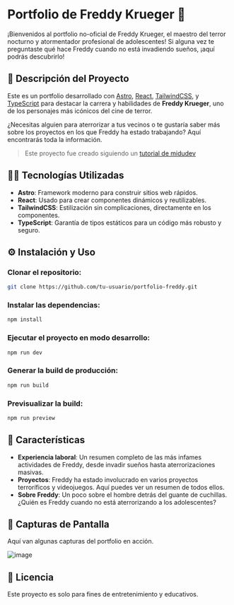 # Portfolio de Freddy Krueger 🎃

¡Bienvenidos al portfolio no-oficial de Freddy Krueger, el maestro del terror nocturno y atormentador profesional de adolescentes! Si alguna vez te preguntaste qué hace Freddy cuando no está invadiendo sueños, ¡aquí podrás descubrirlo!

## 🚀 Descripción del Proyecto

Este es un portfolio desarrollado con [Astro](https://astro.build/), [React](https://reactjs.org/), [TailwindCSS](https://tailwindcss.com/), y [TypeScript](https://www.typescriptlang.org/) para destacar la carrera y habilidades de **Freddy Krueger**, uno de los personajes más icónicos del cine de terror.

¿Necesitas alguien para aterrorizar a tus vecinos o te gustaría saber más sobre los proyectos en los que Freddy ha estado trabajando? Aquí encontrarás toda la información.

> Este proyecto fue creado siguiendo un [tutorial de midudev](https://youtu.be/HEMvsJTBweY?si=9BwhE-eDQCVVoo2t)

## 🧑‍💻 Tecnologías Utilizadas

- **Astro**: Framework moderno para construir sitios web rápidos.
- **React**: Usado para crear componentes dinámicos y reutilizables.
- **TailwindCSS**: Estilización sin complicaciones, directamente en los componentes.
- **TypeScript**: Garantía de tipos estáticos para un código más robusto y seguro.

## ⚙️ Instalación y Uso

### Clonar el repositorio:

```bash
git clone https://github.com/tu-usuario/portfolio-freddy.git
```

### Instalar las dependencias: 

```bash
npm install
```

### Ejecutar el proyecto en modo desarrollo: 

```bash
npm run dev
```

### Generar la build de producción: 

```bash
npm run build
```

### Previsualizar la build:

```bash
npm run preview
```

## 🌟 Características

- **Experiencia laboral**: Un resumen completo de las más infames actividades de Freddy, desde invadir sueños hasta aterrorizaciones masivas.
- **Proyectos**: Freddy ha estado involucrado en varios proyectos terroríficos y videojuegos. Aquí puedes ver un resumen de todos ellos.
- **Sobre Freddy**: Un poco sobre el hombre detrás del guante de cuchillas. ¿Quién es Freddy cuando no está aterrorizando a los adolescentes?

## 📸 Capturas de Pantalla

Aquí van algunas capturas del portfolio en acción.

![image](https://github.com/user-attachments/assets/65f9ac32-21b6-4fb0-8a97-1bf5a819eb68)

## 📄 Licencia

Este proyecto es solo para fines de entretenimiento y educativos.


